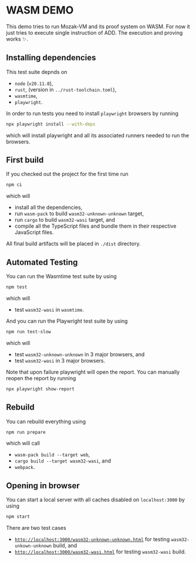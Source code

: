 # WASM DEMO

This demo tries to run Mozak-VM and its proof system on WASM. For now it just tries to execute single instruction of ADD.
The execution and proving works :sparkles:.

## Installing dependencies

This test suite depnds on

- `node` (`v20.11.0`),
- `rust`, (version in `../rust-toolchain.toml`),
- `wasmtime`,
- `playwright`.

In order to run tests you need to install `playwright` browsers by running

```bash
npx playwright install --with-deps
```

which will install playwright and all its associated runners needed to run the browsers.

## First build

If you checked out the project for the first time run

```bash
npm ci
```

which will

- install all the dependencies,
- run `wasm-pack` to build `wasm32-unknown-unknown` target,
- run `cargo` to build `wasm32-wasi` target, and
- compile all the TypeScript files and bundle them in their respective JavaScript files.

All final build artifacts will be placed in `./dist` directory.

## Automated Testing

You can run the Wasmtime test suite by using

```bash
npm test
```

which will
- test `wasm32-wasi` in `wasmtime`.

And you can run the Playwright test suite by using

```bash
npm run test-slow
```

which will

- test `wasm32-unknown-unknown` in 3 major browsers, and
- test `wasm32-wasi` in 3 major browsers.

Note that upon failure playwright will open the report.  You can manually reopen the report by running

```bash
npx playwright show-report
```

## Rebuild

You can rebuild everything using

```bash
npm run prepare
```

which will call

- `wasm-pack build --target web`,
- `cargo build --target wasm32-wasi`, and
- `webpack`.

## Opening in browser

You can start a local server with all caches disabled on `localhost:3000` by using

```bash
npm start
```

There are two test cases

- [`http://localhost:3000/wasm32-unknown-unknown.html`](http://localhost:3000/wasm32-unknown-unknown.html) for testing `wasm32-unkown-unknown` build, and
- [`http://localhost:3000/wasm32-wasi.html`](http://localhost:3000/wasm32-wasi.html) for testing `wasm32-wasi` build.
